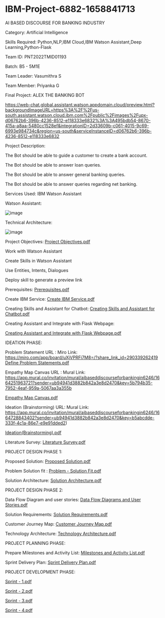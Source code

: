 # IBM-Project-6882-1658841713
AI BASED DISCOURSE FOR BANKING INDUSTRY

Category: Artificial Intelligence

Skills Required:   Python,NLP,IBM Cloud,IBM Watson Assistant,Deep Learning,Python-Flask

Team ID: PNT2022TMID01193

Batch: B5 - 5M1E

Team Leader: Vasumithra S

Team Member: Priyanka G

Final Project:
ALEX THE BANKING BOT

https://web-chat.global.assistant.watson.appdomain.cloud/preview.html?backgroundImageURL=https%3A%2F%2Fus-south.assistant.watson.cloud.ibm.com%2Fpublic%2Fimages%2Fupx-d06762b6-396b-4236-8512-e118333e6832%3A%3A495bdb54-8670-415a-a8aa-5480cc1528ef&integrationID=2d33609b-c061-4015-9c69-6993e984734c&region=us-south&serviceInstanceID=d06762b6-396b-4236-8512-e118333e6832

Project Description:

The Bot should be able to guide a customer to create a bank account.

The Bot should be able to answer loan queries.

The Bot should be able to answer general banking queries.

The Bot should be able to answer queries regarding net banking.

Services Used:
IBM Watson Assistant

Watson Assistant:

![image](https://user-images.githubusercontent.com/113159759/194334226-af121a32-81d6-4f09-b574-e72a3cf4443a.png)

Technical Architecture:

![image](https://user-images.githubusercontent.com/113159759/194334343-13d8810c-912e-41b7-bee6-800b7221078c.png)


Project Objectives: [Project Objectives.pdf](https://github.com/IBM-EPBL/IBM-Project-6882-1658841713/files/9946303/Project.Objectives.pdf)


Work with Watson Assistant

Create Skills  in Watson Assistant

Use Entities, Intents, Dialogues

Deploy skill to generate a preview link

Prerequisites:
[Prerequisites.pdf](https://github.com/IBM-EPBL/IBM-Project-6882-1658841713/files/9946307/Prerequisites.pdf)

Create IBM Service:
[Create IBM Service.pdf](https://github.com/IBM-EPBL/IBM-Project-6882-1658841713/files/9946308/Create.IBM.Service.pdf)

Creating Skills and Assistant for Chatbot:
[Creating Skills and Assistant for Chatbot.pdf](https://github.com/IBM-EPBL/IBM-Project-6882-1658841713/files/9946309/Creating.Skills.and.Assistant.for.Chatbot.pdf)

Creating Assistant and Integrate with Flask Webpage:

[Creating Assistant and Integrate with Flask Webpage.pdf](https://github.com/IBM-EPBL/IBM-Project-6882-1658841713/files/9705007/Creating.Assistant.and.Integrate.with.Flask.Webpage.pdf)

IDEATION PHASE:

Problem Statement URL : Miro Link: https://miro.com/app/board/uXjVPRFi7M8=/?share_link_id=290339262419
[Define Problem Statements.pdf](https://github.com/IBM-EPBL/IBM-Project-6882-1658841713/files/9704998/Define.Problem.Statements.pdf)

Empathy Map Canvas URL : Mural Link: https://app.mural.co/invitation/mural/aibaseddiscourseforbankingin6246/1664251963721?sender=ub94941d3882b842a3e8d2470&key=5b794b35-7952-4eaf-959a-5067aa3a355b

[Empathy Map Canvas.pdf](https://github.com/IBM-EPBL/IBM-Project-6882-1658841713/files/9705000/Empathy.Map.Canvas.pdf)

Ideation (Brainstorming) URL: Mural Link: https://app.mural.co/invitation/mural/aibaseddiscourseforbankingin6246/1664728843402?sender=ub94941d3882b842a3e8d2470&key=b5abcdde-333f-4c1a-86e7-e9e91dded2)

[Ideation(Brainstorming).pdf](https://github.com/IBM-EPBL/IBM-Project-6882-1658841713/files/9706182/Ideation.Brainstorming.pdf)

Literature Survey:
[Literature Survey.pdf](https://github.com/IBM-EPBL/IBM-Project-6882-1658841713/files/9705002/Literature.Survey.pdf)

PROJECT DESIGN PHASE 1:

Proposed Solution:
[Proposed Solution.pdf](https://github.com/IBM-EPBL/IBM-Project-6882-1658841713/files/9705005/Proposed.Solution.pdf)

Problem Solution fit :
[Problem - Solution Fit.pdf](https://github.com/IBM-EPBL/IBM-Project-6882-1658841713/files/9727406/Problem.-.Solution.Fit.pdf)

Solution Architecture:
[Solution Architecture.pdf](https://github.com/IBM-EPBL/IBM-Project-6882-1658841713/files/9727681/Solution.Architecture.pdf)

PROJECT DESIGN PHASE 2:

Data Flow Diagram and user stories:
[Data Flow Diagrams and User Stories.pdf](https://github.com/IBM-EPBL/IBM-Project-6882-1658841713/files/9741198/Data.Flow.Diagrams.and.User.Stories.pdf)

Solution Requirements:
[Solution Requirements.pdf](https://github.com/IBM-EPBL/IBM-Project-6882-1658841713/files/9741203/Solution.Requirements.pdf)

Customer Journey Map:
[Customer Journey Map.pdf](https://github.com/IBM-EPBL/IBM-Project-6882-1658841713/files/9779085/Customer.Journey.Map.pdf)

Technology Architecture:
[Technology Architecture.pdf](https://github.com/IBM-EPBL/IBM-Project-6882-1658841713/files/9785354/Technology.Architecture.pdf)

PROJECT PLANNING PHASE:

Prepare Milestones and Activity List:
[Milestones and Activity List.pdf](https://github.com/IBM-EPBL/IBM-Project-6882-1658841713/files/9944485/Milestones.and.Activity.List.pdf)

Sprint Delivery Plan:
[Sprint Delivery Plan.pdf](https://github.com/IBM-EPBL/IBM-Project-6882-1658841713/files/9944487/Sprint.Delivery.Plan.pdf)

PROJECT DEVELOPMENT PHASE:

[Sprint - 1.pdf](https://github.com/IBM-EPBL/IBM-Project-6882-1658841713/files/9945541/Sprint.-.1.pdf)

[Sprint - 2.pdf](https://github.com/IBM-EPBL/IBM-Project-6882-1658841713/files/9945542/Sprint.-.2.pdf)

[Sprint - 3.pdf](https://github.com/IBM-EPBL/IBM-Project-6882-1658841713/files/9945543/Sprint.-.3.pdf)

[Sprint - 4.pdf](https://github.com/IBM-EPBL/IBM-Project-6882-1658841713/files/9945835/Sprint.-.4.pdf)




